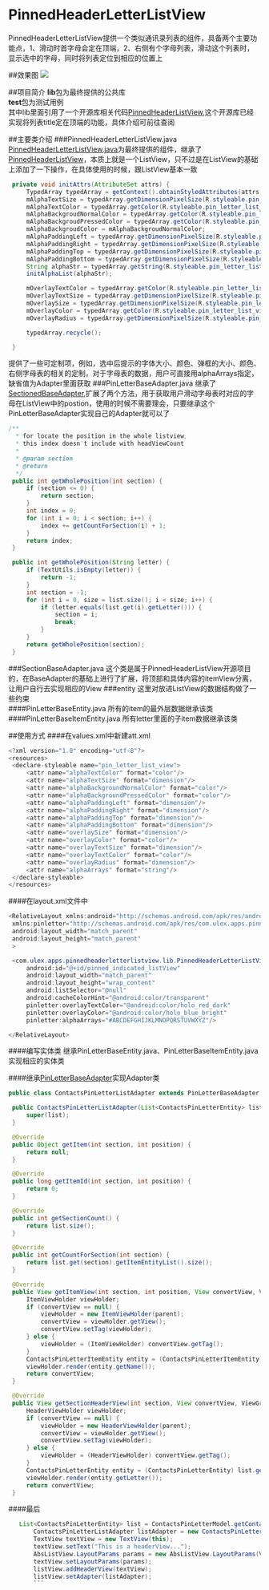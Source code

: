 # PinnedHeaderLetterListView
PinnedHeaderLetterListView提供一个类似通讯录列表的组件，具备两个主要功能点，1、滑动时首字母会定在顶端，2、右侧有个字母列表，滑动这个列表时，显示选中的字母，同时将列表定位到相应的位置上

##效果图
![](https://github.com/ulexzhong/PinnedHeaderLetterListView/raw/master/app/pinLetterListViewPreview.gif)

##项目简介
**lib**包为最终提供的公共库<br>
**test**包为测试用例<br>
其中lib里面引用了一个开源库相关代码[PinnedHeaderListView](https://github.com/JimiSmith/PinnedHeaderListView "PinnedHeaderListView"),这个开源库已经实现将列表title定在顶端的功能，具体介绍可前往查阅

##主要类介绍
###PinnedHeaderLetterListView.java 
[PinnedHeaderLetterListView.java](https://github.com/ulexzhong/PinnedHeaderLetterListView/blob/master/app/src/main/java/com/ulex/apps/pinnedheaderletterlistview/lib/PinnedHeaderLetterListView.java)为最终提供的组件，继承了[PinnedHeaderListView](https://github.com/ulexzhong/PinnedHeaderLetterListView/tree/master/app/src/main/java/com/ulex/apps/pinnedheaderletterlistview/lib/pinnedheaderlistview)，本质上就是一个ListView，只不过是在ListView的基础上添加了一下操作，在具体使用的时候，跟ListView基本一致<br>
   ```java
    private void initAttrs(AttributeSet attrs) {
        TypedArray typedArray = getContext().obtainStyledAttributes(attrs, R.styleable.pin_letter_list_view);
        mAlphaTextSize = typedArray.getDimensionPixelSize(R.styleable.pin_letter_list_view_alphaTextSize, 16);
        mAlphaTextColor = typedArray.getColor(R.styleable.pin_letter_list_view_alphaTextColor, Color.BLACK);
        mAlphaBackgroudNormalColor = typedArray.getColor(R.styleable.pin_letter_list_view_alphaBackgroundNormalColor, Color.TRANSPARENT);
        mAlphaBackgroudPressedColor = typedArray.getColor(R.styleable.pin_letter_list_view_alphaBackgroundPressedColor, Color.GRAY);
        mAlphaBackgroudColor = mAlphaBackgroudNormalColor;
        mAlphaPaddingLeft = typedArray.getDimensionPixelSize(R.styleable.pin_letter_list_view_alphaPaddingLeft, 0);
        mAlphaPaddingRight = typedArray.getDimensionPixelSize(R.styleable.pin_letter_list_view_alphaPaddingRight, 0);
        mAlphaPaddingTop = typedArray.getDimensionPixelSize(R.styleable.pin_letter_list_view_alphaPaddingTop, 5);
        mAlphaPaddingBottom = typedArray.getDimensionPixelSize(R.styleable.pin_letter_list_view_alphaPaddingBottom, 5);
        String alphaStr = typedArray.getString(R.styleable.pin_letter_list_view_alphaArrays);
        initAlphaList(alphaStr);

        mOverlayTextColor = typedArray.getColor(R.styleable.pin_letter_list_view_overlayTextColor, Color.WHITE);
        mOverlayTextSize = typedArray.getDimensionPixelSize(R.styleable.pin_letter_list_view_overlayTextSize, 40);
        mOverlaySize = typedArray.getDimensionPixelSize(R.styleable.pin_letter_list_view_overlaySize, 80);
        mOverlayColor = typedArray.getColor(R.styleable.pin_letter_list_view_overlayColor, Color.BLACK);
        mOverlayRadius = typedArray.getDimensionPixelSize(R.styleable.pin_letter_list_view_overlayRadius, 10);

        typedArray.recycle();

    }
```
提供了一些可定制项，例如，选中后提示的字体大小、颜色、弹框的大小、颜色、右侧字母表的相关的定制，对于字母表的数据，用户可直接用alphaArrays指定，缺省值为Adapter里面获取
###PinLetterBaseAdapter.java
继承了[SectionedBaseAdapter](https://github.com/ulexzhong/PinnedHeaderLetterListView/blob/master/app/src/main/java/com/ulex/apps/pinnedheaderletterlistview/lib/pinnedheaderlistview/SectionedBaseAdapter.java),扩展了两个方法，用于获取用户滑动字母表时对应的字母在ListView中的postion，使用的时候不需要理会，只要继承这个PinLetterBaseAdapter实现自己的Adapter就可以了
   ```java
   /**
     * for locate the position in the whole listview,
     * this index doesn't include with headViewCount
     *
     * @param section
     * @return
     */
    public int getWholePosition(int section) {
        if (section <= 0) {
            return section;
        }
        int index = 0;
        for (int i = 0; i < section; i++) {
            index += getCountForSection(i) + 1;
        }
        return index;
    }

    public int getWholePosition(String letter) {
        if (TextUtils.isEmpty(letter)) {
            return -1;
        }
        int section = -1;
        for (int i = 0, size = list.size(); i < size; i++) {
            if (letter.equals(list.get(i).getLetter())) {
                section = i;
                break;
            }
        }
        return getWholePosition(section);
    }
```
###SectionBaseAdapter.java
这个类是属于PinnedHeaderListView开源项目的，在BaseAdapter的基础上进行了扩展，将顶部和具体内容的itemView分离，让用户自行去实现相应的View
###entity
这里对放进ListView的数据结构做了一些约束<br>
####PinLetterBaseEntity.java
所有的item的最外层数据继承该类
####PinLetterBaseItemEntity.java
所有letter里面的子item数据继承该类

##使用方式
####在values.xml中新建att.xml
   ```java
   <?xml version="1.0" encoding="utf-8"?>
<resources>
    <declare-styleable name="pin_letter_list_view">
        <attr name="alphaTextColor" format="color"/>
        <attr name="alphaTextSize" format="dimension"/>
        <attr name="alphaBackgroundNormalColor" format="color"/>
        <attr name="alphaBackgroundPressedColor" format="color"/>
        <attr name="alphaPaddingLeft" format="dimension"/>
        <attr name="alphaPaddingRight" format="dimension"/>
        <attr name="alphaPaddingTop" format="dimension"/>
        <attr name="alphaPaddingBottom" format="dimension"/>
        <attr name="overlaySize" format="dimension"/>
        <attr name="overlayColor" format="color"/>
        <attr name="overlayTextSize" format="dimension"/>
        <attr name="overlayTextColor" format="color"/>
        <attr name="overlayRadius" format="dimension"/>
        <attr name="alphaArrays" format="string"/>
    </declare-styleable>
</resources>
```
####在layout.xml文件中
   ```java
   <RelativeLayout xmlns:android="http://schemas.android.com/apk/res/android"
    xmlns:pinletter="http://schemas.android.com/apk/res/com.ulex.apps.pinnedheaderletterlistview"
    android:layout_width="match_parent"
    android:layout_height="match_parent"
    >

    <com.ulex.apps.pinnedheaderletterlistview.lib.PinnedHeaderLetterListView
        android:id="@+id/pinned_indicated_listView"
        android:layout_width="match_parent"
        android:layout_height="wrap_content"
        android:listSelector="@null"
        android:cacheColorHint="@android:color/transparent"
        pinletter:overlayTextColor="@android:color/holo_red_dark"
        pinletter:overlayColor="@android:color/holo_blue_bright"
        pinletter:alphaArrays="#ABCDEFGHIJKLMNOPQRSTUVWXYZ"/>

</RelativeLayout>
```
####编写实体类
继承PinLetterBaseEntity.java、PinLetterBaseItemEntity.java实现相应的实体类

####继承[PinLetterBaseAdapter](https://github.com/ulexzhong/PinnedHeaderLetterListView/blob/master/app/src/main/java/com/ulex/apps/pinnedheaderletterlistview/lib/PinLetterBaseAdapter.java)实现Adapter类
   ```java
  public class ContactsPinLetterListAdapter extends PinLetterBaseAdapter {

    public ContactsPinLetterListAdapter(List<ContactsPinLetterEntity> list) {
        super(list);
    }

    @Override
    public Object getItem(int section, int position) {
        return null;
    }

    @Override
    public long getItemId(int section, int position) {
        return 0;
    }

    @Override
    public int getSectionCount() {
        return list.size();
    }

    @Override
    public int getCountForSection(int section) {
        return list.get(section).getItemEntityList().size();
    }

    @Override
    public View getItemView(int section, int position, View convertView, ViewGroup parent) {
        ItemViewHolder viewHolder;
        if (convertView == null) {
            viewHolder = new ItemViewHolder(parent);
            convertView = viewHolder.getView();
            convertView.setTag(viewHolder);
        } else {
            viewHolder = (ItemViewHolder) convertView.getTag();
        }
        ContactsPinLetterItemEntity entity = (ContactsPinLetterItemEntity) list.get(section).getItemEntityList().get(position);
        viewHolder.render(entity.getName());
        return convertView;
    }

    @Override
    public View getSectionHeaderView(int section, View convertView, ViewGroup parent) {
        HeaderViewHolder viewHolder;
        if (convertView == null) {
            viewHolder = new HeaderViewHolder(parent);
            convertView = viewHolder.getView();
            convertView.setTag(viewHolder);
        } else {
            viewHolder = (HeaderViewHolder) convertView.getTag();
        }
        ContactsPinLetterEntity entity = (ContactsPinLetterEntity) list.get(section);
        viewHolder.render(entity.getLetter());
        return convertView;
    }
```
 ####最后
 ```java
    List<ContactsPinLetterEntity> list = ContactsPinLetterModel.getContactsList();
        ContactsPinLetterListAdapter listAdapter = new ContactsPinLetterListAdapter(list);
        TextView textView = new TextView(this);
        textView.setText("This is a headerView...");
        AbsListView.LayoutParams params = new AbsListView.LayoutParams(ViewGroup.LayoutParams.MATCH_PARENT, 200);
        textView.setLayoutParams(params);
        listView.addHeaderView(textView);
        listView.setAdapter(listAdapter);
        ```
 


